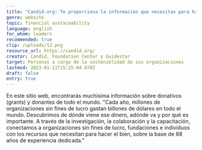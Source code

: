 ```yaml
---
title: "Candid.org: Te proporciona la información que necesitas para hacer el bien"
genre: website
topic: financial sustainability
language: english
for_whom: leaders
recommended: true
clip: /uploads/13.png
resource_url: https://candid.org/
creator: Candid, Foundation Center y Guidestar
target: Personas a cargo de la sosteniblidad de sus organizaciones
lastmod: 2023-01-11T15:25:04.878Z
draft: false
entry: true
---
```

En este sitio web, encontrarás muchísima información sobre donativos (grants) y donantes de todo el mundo. "Cada año, millones de organizaciones sin fines de lucro gastan billones de dólares en todo el mundo. Descubrimos de dónde viene ese dinero, adónde va y por qué es importante. A través de la investigación, la colaboración y la capacitación, conectamos a organizaciones sin fines de lucro, fundaciones e individuos con los recursos que necesitan para hacer el bien, sobre la base de 88 años de experiencia dedicada."